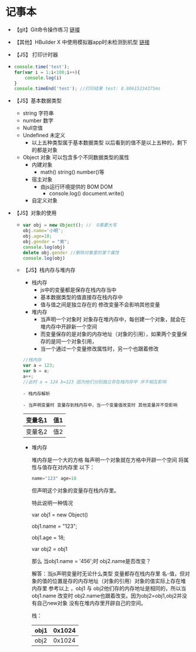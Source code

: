 

# 记事本

- 【git】Git命令操作练习 [链接]([https://learngitbranching.js.org](https://learngitbranching.js.org/) )

- 【其他】HBuilder X 中使用模拟器app时未检测到机型 [链接](https://www.cnblogs.com/oukele/p/9967291.html)

- 【JS】 打印计时器

- ``` javascript
  console.time('test');
  for(var i = 1;i<100;i++){
      console.log(i)
  }
  console.timeEnd('test'); //打印结果 test: 8.80615234375ms
  ```

- 【JS】基本数据类型

  - string 字符串
  - number 数字
  - Null空值
  - Undefined 未定义
    - 以上五种类型属于基本数据类型 以后看到的值不是以上五种的，剩下的都是对象
  - Object 对象 可以包含多个不同数据类型的属性
    - 内建对象
      - math() string() number()等
    - 宿主对象 
      - 由js运行环境提供的 BOM DOM
        - console.log() document.write()
    - 自定义对象

- 【JS】对象的使用

  - ``` javascript
    var obj = new Object(); //	O需要大写
    obj.name='小明';
    obj.age=18;
    obj.gender = "男";
    console.log(obj)
    delete obj.gender //删除对象里的某个属性
    console.log(obj)
    ```

  - 【JS】栈内存与堆内存

    - 栈内存
      - js中的变量都是保存在栈内存当中
      - 基本数据类型的值直接存在栈内存中
      - 值与值之间是独立存在的 修改变量不会影响其他变量
    - 堆内存
      - 当声明一个对象时 对象存在堆内存中，每创建一个对象，就会在堆内存中开辟新一个空间
      - 而变量保存的是对象的内存地址（对象的引用），如果两个变量保存的是同一个对象引用，
      - 当一个通过一个变量修改属性时，另一个也跟着修改

    ```javascript
    //栈内存
    var a = 123;
    var b = a;
    a++;
    //此时 a = 124 b=123 因为他们分别独立存在栈内存中 并不相互影响
    ```

    

    	- 栈内存解析

    	- 当声明变量时 变量存到栈内存中，当一个变量值改变时 其他变量并不受影响

    

    | 变量名1 | 值1  |
    | :-----: | ---- |
    | 变量名2 | 值2  |

    - 堆内存

      堆内存是一个大的方格 每声明一个对象就在方格中开辟一个空间 将属性与值存在对内存里 以下：

      ``` javascript
      name="123" age=18
      ```

      但声明这个对象的变量存在栈内存里。

      特此说明一种情况 

      var obj1 = new Object()

      obj1.name = "123";

      obj1.age = 18;

      var obj2  = obj1

      那么 当obj1.name = '456';时 obj2.name是否改变？

      解答：当js声明变量时无论什么类型 变量都存在栈内存里 名-值，但对象的值的位置是存的内存地址（对象的引用）对象的值实际上存在堆内存里 参考以上 ，obj1 与 obj2他们存的内存地址是相同的，所以当obj1.name 改变时 obj2.name也跟着改变。因为obj2=obj1,obj2并没有自己new对象 没有在堆内存里开辟自己的空间。

      栈：

      | obj1 | 0x1024 |
      | ---- | ------ |
      | obj2 | 0x1024 |

      

      
